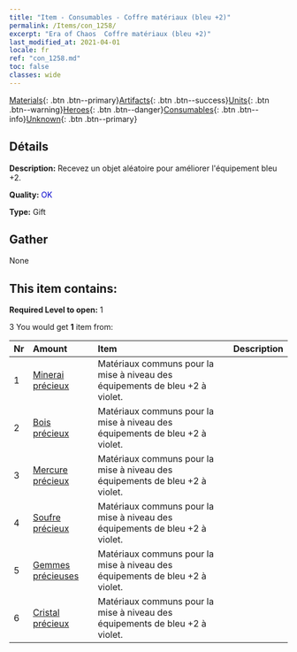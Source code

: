 ```yaml
---
title: "Item - Consumables - Coffre matériaux (bleu +2)"
permalink: /Items/con_1258/
excerpt: "Era of Chaos  Coffre matériaux (bleu +2)"
last_modified_at: 2021-04-01
locale: fr
ref: "con_1258.md"
toc: false
classes: wide
---
```

 [Materials](/fr/Items/){: .btn .btn--primary}[Artifacts](/fr/Items/Artifacts/){: .btn .btn--success}[Units](/fr/Items/Units/){: .btn .btn--warning}[Heroes](/fr/Items/Heroes/){: .btn .btn--danger}[Consumables](/fr/Items/Consumables/){: .btn .btn--info}[Unknown](/fr/Items/Unknown/){: .btn .btn--primary}

## Détails
 **Description:** Recevez un objet aléatoire pour améliorer l'équipement bleu +2.

 **Quality:** <span style="color: #0000CD">OK</span>

 **Type:** Gift

## Gather

  None

## This item contains:

 **Required Level to open:** 1

 3 You would get **1** item  from:

  | Nr | Amount |     Item    | Description |
  |:---|:-------|:------------|:-----------:|
  | 1 | [Minerai précieux](/fr/Items/mat_26/) | Matériaux communs pour la mise à niveau des équipements de bleu +2 à violet. | 
  | 2 | [Bois précieux](/fr/Items/mat_27/) | Matériaux communs pour la mise à niveau des équipements de bleu +2 à violet. | 
  | 3 | [Mercure précieux](/fr/Items/mat_28/) | Matériaux communs pour la mise à niveau des équipements de bleu +2 à violet. | 
  | 4 | [Soufre précieux](/fr/Items/mat_29/) | Matériaux communs pour la mise à niveau des équipements de bleu +2 à violet. | 
  | 5 | [Gemmes précieuses](/fr/Items/mat_30/) | Matériaux communs pour la mise à niveau des équipements de bleu +2 à violet. | 
  | 6 | [Cristal précieux](/fr/Items/mat_31/) | Matériaux communs pour la mise à niveau des équipements de bleu +2 à violet. | 
